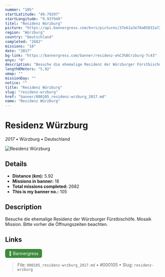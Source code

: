 ```yaml
---
nummer: "105"
startLatitude: "49.79297"
startLongitude: "9.937949"
titel: "Residenz Würzburg"
picture: "https://api.bannergress.com/bnrs/pictures/37e61a3e78a05831a720419a5e17d465"
region: "Würzburg"
country: "Deutschland"
completed: "2682"
missions: "18"
date: "2017"
bg-link: "https://bannergress.com/banner/residenz-w%C3%BCrzburg-7c43"
onyx: "0"
description: "Besuche die ehemalige Residenz der Würzburger Fürstbischöfe. Mosaik Mission. Bitte vorher die Öffnungszeiten beachten."
lengthKMeters: "5,92"
umap: ""
missionDay: ""
notice: ""
title: "Residenz Würzburg"
slug: "residenz-wrzburg"
href: "banner/000105_residenz-wrzburg_2017.md"
name: "Residenz Würzburg"
---
```

# Residenz Würzburg

*2017* • Würzburg • Deutschland

![Residenz Würzburg](https://api.bannergress.com/bnrs/pictures/37e61a3e78a05831a720419a5e17d465)



## Details
- **Distance (km):** 5.92
- **Missions in banner:** 18
- **Total missions completed:** 2682
- **This is my banner no.:** 105



## Description
Besuche die ehemalige Residenz der Würzburger Fürstbischöfe. Mosaik Mission. Bitte vorher die Öffnungszeiten beachten.



## Links
<a href="https://bannergress.com/banner/residenz-w%C3%BCrzburg-7c43" target="_blank" style="display:inline-block;margin-right:8px;padding:6px 12px;background:#3c8b3c;color:#fff;text-decoration:none;border-radius:6px;">🔗 Bannergress</a>



> File: `000105_residenz-wrzburg_2017.md`
> • #000105
> • Slug: `residenz-wrzburg`
